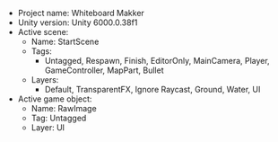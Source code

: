 <!-- UNITY CODE ASSIST INSTRUCTIONS START -->
- Project name: Whiteboard Makker
- Unity version: Unity 6000.0.38f1
- Active scene:
  - Name: StartScene
  - Tags:
    - Untagged, Respawn, Finish, EditorOnly, MainCamera, Player, GameController, MapPart, Bullet
  - Layers:
    - Default, TransparentFX, Ignore Raycast, Ground, Water, UI
- Active game object:
  - Name: RawImage
  - Tag: Untagged
  - Layer: UI
<!-- UNITY CODE ASSIST INSTRUCTIONS END -->
